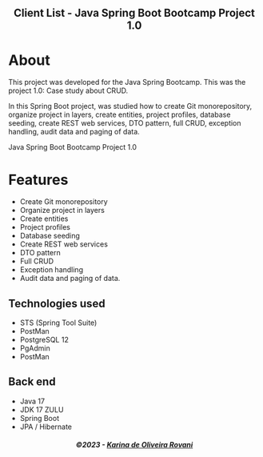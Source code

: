 <h2 align="center">
   Client List - Java Spring Boot Bootcamp Project 1.0
</h2>

<!-- insert image -->


# About
This project was developed for the Java Spring Bootcamp. This was the project 1.0: Case study about CRUD.

In this Spring Boot project, was studied how to create Git monorepository, organize project in layers, create entities, project profiles, database seeding, create REST web services, DTO pattern, full CRUD, exception handling, audit data and paging of data. 


Java Spring Boot Bootcamp Project 1.0


# Features
- Create Git monorepository
- Organize project in layers
- Create entities
- Project profiles
- Database seeding
- Create REST web services
- DTO pattern
- Full CRUD
- Exception handling
- Audit data and paging of data. 


## Technologies used
- STS (Spring Tool Suite)
- PostMan
- PostgreSQL 12
- PgAdmin
- PostMan

## Back end
- Java 17 
- JDK 17 ZULU
- Spring Boot
- JPA / Hibernate

<!--
## Layout
<figure>
<div align="center">
  <img src=".github/img/DSDeliver-Layouts.png"  alt="Layouts">
  <figcaption>Application screen layout</figcaption>
</div>
</figure>
<br>
<figure>
<div align="center">
  <img src=".github/img/DSDeliver-Home.png"  alt="Página inicial">
  <figcaption>Home Page</figcaption>
</div>
</figure>
<br>
<figure>
<div align="center">
  <img src=".github/img/DSDeliver-Orders.png"  alt="Página de pedidos">
  <figcaption>Order page</figcaption>
</div>
</figure>
<br>
-->

<h5 align="center">
  &copy;2023 - <a href="https://github.com/KarinaRovani/">Karina de Oliveira Rovani</a>
</h5>

